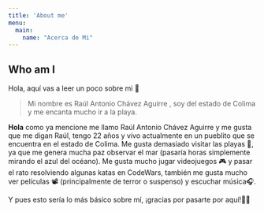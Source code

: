 ```yaml
---
title: 'About me'
menu:
  main:
    name: "Acerca de Mi"
---
```


## Who am I

Hola, aquí vas a leer un poco sobre mi 🤩

> Mi nombre es Raúl Antonio Chávez Aguirre
>, soy del estado de Colima
> y me encanta mucho ir a la playa.

**Hola** como ya mencione me llamo Raúl Antonio Chávez Aguirre y me gusta que me digan Raúl, tengo 22 años y vivo actualmente en un pueblito que se encuentra en el estado de Colima. Me gusta demasiado visitar las playas 🌴, ya que me genera mucha paz observar el mar (pasaría horas simplemente mirando el azul del océano). Me gusta mucho jugar videojuegos 🎮 y pasar el rato resolviendo algunas katas en CodeWars, también me gusta mucho ver películas 📽️ (principalmente de terror o suspenso) y escuchar música🎧.

Y pues esto sería lo más básico sobre mí,  ¡gracias por pasarte por aquí!👋👋

